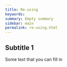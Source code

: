 ```yaml
---
title: Re-using
keywords:
summary: Empty summary
sidebar: main
permalink: re-using.html
---
```


## Subtitle 1

Some text that you can fill in
